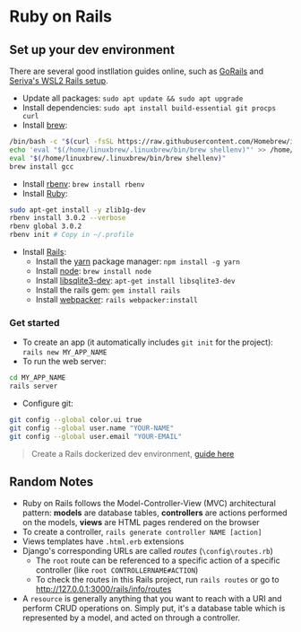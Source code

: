 # Ruby on Rails

## Set up your dev environment

There are several good instllation guides online, such as [GoRails](https://gorails.com/setup/windows/10) and [Seriva's WSL2 Rails setup](https://github.com/serivas/wsl2_rails_setup).

* Update all packages: `sudo apt update && sudo apt upgrade`
* Install dependencies: `sudo apt install build-essential git procps curl`
* Install [brew](https://brew.sh):
```bash
/bin/bash -c "$(curl -fsSL https://raw.githubusercontent.com/Homebrew/install/HEAD/install.sh)"
echo 'eval "$(/home/linuxbrew/.linuxbrew/bin/brew shellenv)"' >> /home/admin/.profile
eval "$(/home/linuxbrew/.linuxbrew/bin/brew shellenv)"
brew install gcc
```
* Install [rbenv](https://github.com/rbenv/rbenv): `brew install rbenv`
* Install [Ruby](https://www.ruby-lang.org/en/):
```bash
sudo apt-get install -y zlib1g-dev
rbenv install 3.0.2 --verbose
rbenv global 3.0.2
rbenv init # Copy in ~/.profile
```
* Install [Rails](https://rubyonrails.org/):
    * Install the [yarn](https://yarnpkg.com/) package manager: `npm install -g yarn`
    * Install [node](https://nodejs.org/it/): `brew install node`
    * Install [libsqlite3-dev](https://packages.debian.org/it/sid/libsqlite3-dev): `apt-get install libsqlite3-dev`
    * Install the rails gem: `gem install rails`
    * Install [webpacker](https://github.com/rails/webpacker): `rails webpacker:install`

### Get started

* To create an app (it automatically includes `git init` for the project): `rails new MY_APP_NAME`
* To run the web server: 
```bash
cd MY_APP_NAME
rails server
```
* Configure git:
```bash
git config --global color.ui true
git config --global user.name "YOUR-NAME"
git config --global user.email "YOUR-EMAIL"
```

> Create a Rails dockerized dev environment, [guide here](https://www.cloudbees.com/blog/running-rails-development-environment-docker)

## Random Notes
* Ruby on Rails follows the Model-Controller-View (MVC) architectural pattern: **models** are database tables, **controllers** are actions performed on the models, **views** are HTML pages rendered on the browser
* To create a controller, `rails generate controller NAME [action]`
* Views templates have `.html.erb` extensions
* Django's corresponding URLs are called _routes_ (`\config\routes.rb`)
  * The `root` route can be referenced to a specific action of a specific controller (like `root CONTROLLERNAME#ACTION`)
  * To check the routes in this Rails project, run `rails routes` or go to <http://127.0.0.1:3000/rails/info/routes>
* A `resource` is generally anything that you want to reach with a URI and perform CRUD operations on. Simply put, it's a database table which is represented by a model, and acted on through a controller.